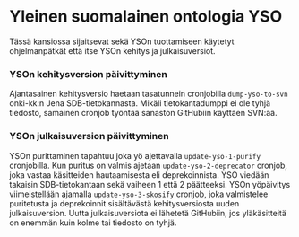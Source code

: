 Yleinen suomalainen ontologia YSO
=================================

Tässä kansiossa sijaitsevat sekä YSOn tuottamiseen käytetyt ohjelmanpätkät että itse YSOn kehitys ja julkaisuversiot.

### YSOn kehitysversion päivittyminen

Ajantasainen kehitysversio haetaan tasatunnein cronjobilla `dump-yso-to-svn` onki-kk:n Jena SDB-tietokannasta. Mikäli tietokantadumppi ei ole tyhjä tiedosto, samainen cronjob työntää sanaston GitHubiin käyttäen SVN:ää.

### YSOn julkaisuversion päivittyminen

YSOn purittaminen tapahtuu joka yö ajettavalla `update-yso-1-purify` cronjobilla. Kun puritus on valmis ajetaan `update-yso-2-deprecator` cronjob, joka vastaa käsitteiden hautaamisesta eli deprekoinnista. YSO viedään takaisin SDB-tietokantaan sekä vaiheen 1 että 2 päätteeksi. YSOn yöpäivitys viimeistellään ajamalla `update-yso-3-skosify` cronjob, joka valmistelee puritetusta ja deprekoinnit sisältävästä kehitysversiosta uuden julkaisuversion. Uutta julkaisuversiota ei lähetetä GitHubiin, jos yläkäsitteitä on enemmän kuin kolme tai tiedosto on tyhjä.
